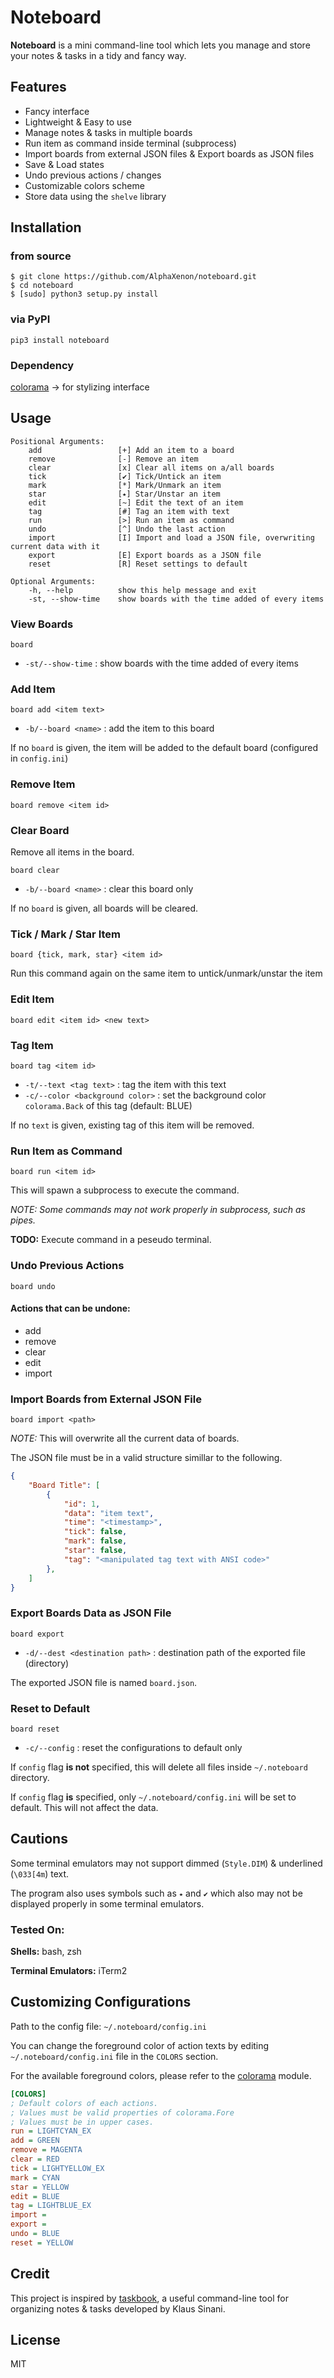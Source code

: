 # Noteboard

**Noteboard** is a mini command-line tool which lets you manage and store your notes & tasks in a tidy and fancy way.

## Features

* Fancy interface
* Lightweight & Easy to use
* Manage notes & tasks in multiple boards
* Run item as command inside terminal (subprocess)
* Import boards from external JSON files & Export boards as JSON files
* Save & Load states
* Undo previous actions / changes
* Customizable colors scheme
* Store data using the `shelve` library

## Installation

### from source

```shell
$ git clone https://github.com/AlphaXenon/noteboard.git
$ cd noteboard
$ [sudo] python3 setup.py install
```

### via PyPI

`pip3 install noteboard`

### Dependency

[colorama](https://github.com/tartley/colorama) -> for stylizing interface

## Usage

```text
Positional Arguments:
    add                 [+] Add an item to a board
    remove              [-] Remove an item
    clear               [x] Clear all items on a/all boards
    tick                [✔] Tick/Untick an item
    mark                [*] Mark/Unmark an item
    star                [⭑] Star/Unstar an item
    edit                [~] Edit the text of an item
    tag                 [#] Tag an item with text
    run                 [>] Run an item as command
    undo                [^] Undo the last action
    import              [I] Import and load a JSON file, overwriting current data with it
    export              [E] Export boards as a JSON file
    reset               [R] Reset settings to default

Optional Arguments:
    -h, --help          show this help message and exit
    -st, --show-time    show boards with the time added of every items
```

### View Boards

`board`

* `-st/--show-time` : show boards with the time added of every items

### Add Item

`board add <item text>`

* `-b/--board <name>` : add the item to this board

If no `board` is given, the item will be added to the default board (configured in `config.ini`)

### Remove Item

`board remove <item id>`

### Clear Board

Remove all items in the board.

`board clear`

* `-b/--board <name>` : clear this board only

If no `board` is given, all boards will be cleared.

### Tick / Mark / Star Item

`board {tick, mark, star} <item id>`

Run this command again on the same item to untick/unmark/unstar the item

### Edit Item

`board edit <item id> <new text>`

### Tag Item

`board tag <item id>`

* `-t/--text <tag text>` : tag the item with this text
* `-c/--color <background color>` : set the background color `colorama.Back` of this tag (default: BLUE)

If no `text` is given, existing tag of this item will be removed.

### Run Item as Command

`board run <item id>`

This will spawn a subprocess to execute the command.

*NOTE: Some commands may not work properly in subprocess, such as pipes.*

**TODO:** Execute command in a peseudo terminal.

### Undo Previous Actions

`board undo`

#### Actions that can be undone:

* add
* remove
* clear
* edit
* import

### Import Boards from External JSON File

`board import <path>`

*NOTE:* This will overwrite all the current data of boards.

The JSON file must be in a valid structure simillar to the following.

```json
{
    "Board Title": [
        {
            "id": 1,
            "data": "item text",
            "time": "<timestamp>",
            "tick": false,
            "mark": false,
            "star": false,
            "tag": "<manipulated tag text with ANSI code>"
        },
    ]
}
```

### Export Boards Data as JSON File

`board export`

* `-d/--dest <destination path>` : destination path of the exported file (directory)

The exported JSON file is named `board.json`.

### Reset to Default

`board reset`

* `-c/--config` : reset the configurations to default only

If `config` flag **is not** specified, this will delete all files inside `~/.noteboard` directory.

If `config` flag **is** specified, only `~/.noteboard/config.ini` will be set to default. This will not affect the data.

## Cautions

Some terminal emulators may not support dimmed (`Style.DIM`) & underlined (`\033[4m`) text.

The program also uses symbols such as `⭑` and `✔` which also may not be displayed properly in some terminal emulators.

### Tested On:

**Shells:** bash, zsh

**Terminal Emulators:** iTerm2

## Customizing Configurations

Path to the config file: `~/.noteboard/config.ini`

You can change the foreground color of action texts by editing `~/.noteboard/config.ini` file in the `COLORS` section.

For the available foreground colors, please refer to the [colorama](https://github.com/tartley/colorama) module.

```ini
[COLORS]
; Default colors of each actions.
; Values must be valid properties of colorama.Fore
; Values must be in upper cases.
run = LIGHTCYAN_EX
add = GREEN
remove = MAGENTA
clear = RED
tick = LIGHTYELLOW_EX
mark = CYAN
star = YELLOW
edit = BLUE
tag = LIGHTBLUE_EX
import =
export =
undo = BLUE
reset = YELLOW
```

## Credit

This project is inspired by [taskbook](https://github.com/klaussinani/taskbook), a useful command-line tool for organizing notes & tasks developed by Klaus Sinani.

## License

MIT